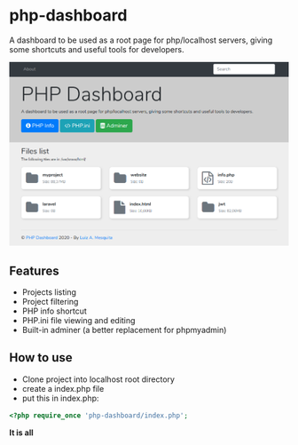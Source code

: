 # php-dashboard
A dashboard to be used as a root page for php/localhost servers, giving some shortcuts and useful tools for developers.


![Page Screenshot](https://github.com/luizalbertobm/php-dashboard/blob/master/screen.png)

## Features
- Projects listing
- Project filtering
- PHP info shortcut
- PHP.ini file viewing and editing
- Built-in adminer (a better replacement for phpmyadmin)

## How to use
- Clone project into localhost root directory
- create a index.php file
- put this in index.php:
```php
<?php require_once 'php-dashboard/index.php';
```

**It is all**